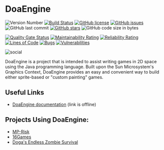 # DoaEngine
![Version Number](https://img.shields.io/badge/version-3.0-purple)
[![Build Status](https://travis-ci.org/aeris170/DoaEngine.svg?branch=master)](https://travis-ci.org/aeris170/DoaEngine)
[![GitHub license](https://img.shields.io/github/license/aeris170/DoaEngine)](https://github.com/aeris170/DoaEngine/blob/master/LICENSE)
[![GitHub issues](https://img.shields.io/github/issues/aeris170/DoaEngine)](https://github.com/aeris170/DoaEngine/issues)
![GitHub last commit](https://img.shields.io/github/last-commit/aeris170/doaengine)
[![GitHub stars](https://img.shields.io/github/stars/aeris170/DoaEngine)](https://github.com/aeris170/DoaEngine/stargazers)
![GitHub code size in bytes](https://img.shields.io/github/languages/code-size/aeris170/doaengine)

[![Quality Gate Status](https://sonarcloud.io/api/project_badges/measure?project=DoaEngine%3ADoaEngine&metric=alert_status)](https://sonarcloud.io/dashboard?id=DoaEngine%3ADoaEngine)
[![Maintainability Rating](https://sonarcloud.io/api/project_badges/measure?project=DoaEngine%3ADoaEngine&metric=sqale_rating)](https://sonarcloud.io/dashboard?id=DoaEngine%3ADoaEngine)
[![Reliability Rating](https://sonarcloud.io/api/project_badges/measure?project=DoaEngine%3ADoaEngine&metric=reliability_rating)](https://sonarcloud.io/dashboard?id=DoaEngine%3ADoaEngine) 
[![Lines of Code](https://sonarcloud.io/api/project_badges/measure?project=DoaEngine%3ADoaEngine&metric=ncloc)](https://sonarcloud.io/dashboard?id=DoaEngine%3ADoaEngine)
[![Bugs](https://sonarcloud.io/api/project_badges/measure?project=DoaEngine%3ADoaEngine&metric=bugs)](https://sonarcloud.io/dashboard?id=DoaEngine%3ADoaEngine)
[![Vulnerabilities](https://sonarcloud.io/api/project_badges/measure?project=DoaEngine%3ADoaEngine&metric=vulnerabilities)](https://sonarcloud.io/dashboard?id=DoaEngine%3ADoaEngine)

![social](https://repository-images.githubusercontent.com/169849910/f0d32080-c54e-11e9-80a7-e64a5e78675a)

DoaEngine is a project that is intended to assist writing games in 2D space using the Java programming language. Built upon the Sun Microsystem's Graphics Context, 
DoaEngine provides an easy and convenient way to build either sprite-based or "custom painting" games.

## Useful Links
* [DoaEngine documentation]() (link is offline)

## Projects Using DoaEngine:
* [MP-Risk][1]
* [16Games][2]
* [Doga's Endless Zombie Survival][3]

[1]:https://github.com/aeris170/CS319-MP-Risk
[2]:https://github.com/aeris170/16Games
[3]:https://github.com/aeris170/Doga-sEndlessZombieSurvival